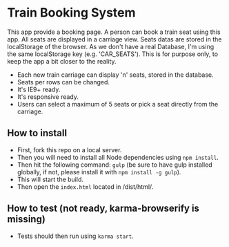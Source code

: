 # Train Booking System

This app provide a booking page. A person can book a train seat using this app. All seats are displayed in a carriage view. Seats datas are stored in the localStorage of the browser. As we don't have a real Database, I'm using the same localStorage key (e.g. 'CAR_SEATS'). This is for purpose only, to keep the app a bit closer to the reality.

- Each new train carriage can display 'n' seats, stored in the database.
- Seats per rows can be changed.
- It's IE9+ ready.
- It's responsive ready.
- Users can select a maximum of 5 seats or pick a seat directly from the carriage.

## How to install
- First, fork this repo on a local server.
- Then you will need to install all Node dependencies using `npm install`.
- Then hit the following command: `gulp` (be sure to have gulp installed globally, if not, please install it with `npm install -g gulp`).
- This will start the build.
- Then open the `index.html` located in /dist/html/.

## How to test (not ready, karma-browserify is missing)
- Tests should then run using `karma start`.
